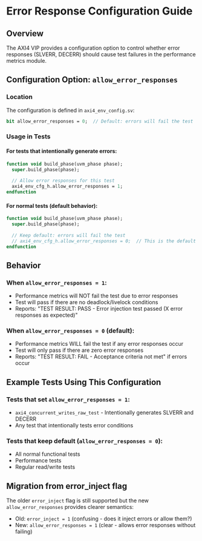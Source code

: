 # Error Response Configuration Guide

## Overview
The AXI4 VIP provides a configuration option to control whether error responses (SLVERR, DECERR) should cause test failures in the performance metrics module.

## Configuration Option: `allow_error_responses`

### Location
The configuration is defined in `axi4_env_config.sv`:
```systemverilog
bit allow_error_responses = 0;  // Default: errors will fail the test
```

### Usage in Tests

#### For tests that intentionally generate errors:
```systemverilog
function void build_phase(uvm_phase phase);
  super.build_phase(phase);
  
  // Allow error responses for this test
  axi4_env_cfg_h.allow_error_responses = 1;
endfunction
```

#### For normal tests (default behavior):
```systemverilog
function void build_phase(uvm_phase phase);
  super.build_phase(phase);
  
  // Keep default: errors will fail the test
  // axi4_env_cfg_h.allow_error_responses = 0;  // This is the default
endfunction
```

## Behavior

### When `allow_error_responses = 1`:
- Performance metrics will NOT fail the test due to error responses
- Test will pass if there are no deadlock/livelock conditions
- Reports: "TEST RESULT: PASS - Error injection test passed (X error responses as expected)"

### When `allow_error_responses = 0` (default):
- Performance metrics WILL fail the test if any error responses occur
- Test will only pass if there are zero error responses
- Reports: "TEST RESULT: FAIL - Acceptance criteria not met" if errors occur

## Example Tests Using This Configuration

### Tests that set `allow_error_responses = 1`:
- `axi4_concurrent_writes_raw_test` - Intentionally generates SLVERR and DECERR
- Any test that intentionally tests error conditions

### Tests that keep default (`allow_error_responses = 0`):
- All normal functional tests
- Performance tests
- Regular read/write tests

## Migration from error_inject flag
The older `error_inject` flag is still supported but the new `allow_error_responses` provides clearer semantics:
- Old: `error_inject = 1` (confusing - does it inject errors or allow them?)
- New: `allow_error_responses = 1` (clear - allows error responses without failing)